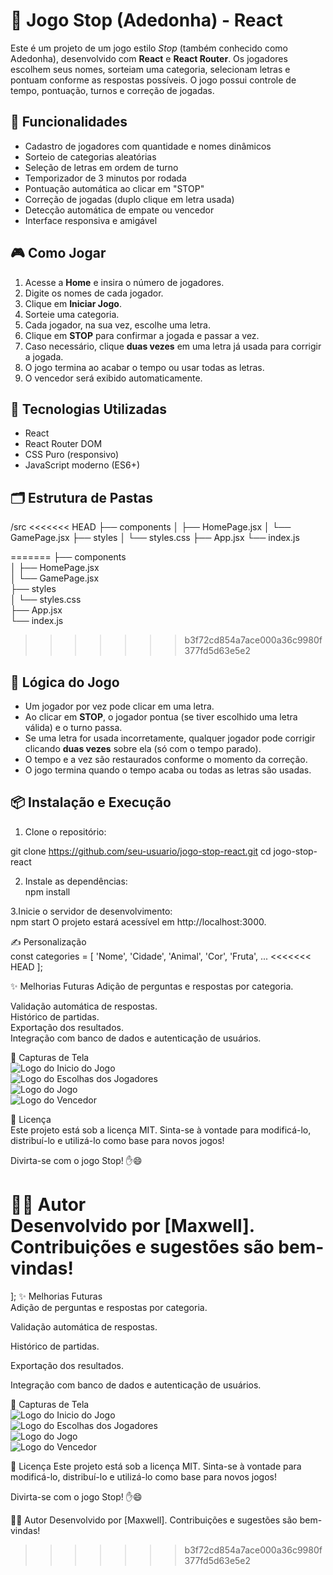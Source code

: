# 🛑 Jogo Stop (Adedonha) - React

Este é um projeto de um jogo estilo *Stop* (também conhecido como Adedonha), desenvolvido com **React** e **React Router**. Os jogadores escolhem seus nomes, sorteiam uma categoria, selecionam letras e pontuam conforme as respostas possíveis. O jogo possui controle de tempo, pontuação, turnos e correção de jogadas.

## 🚀 Funcionalidades

- Cadastro de jogadores com quantidade e nomes dinâmicos
- Sorteio de categorias aleatórias
- Seleção de letras em ordem de turno
- Temporizador de 3 minutos por rodada
- Pontuação automática ao clicar em "STOP"
- Correção de jogadas (duplo clique em letra usada)
- Detecção automática de empate ou vencedor
- Interface responsiva e amigável

## 🎮 Como Jogar

1. Acesse a **Home** e insira o número de jogadores.
2. Digite os nomes de cada jogador.
3. Clique em **Iniciar Jogo**.
4. Sorteie uma categoria.
5. Cada jogador, na sua vez, escolhe uma letra.
6. Clique em **STOP** para confirmar a jogada e passar a vez.
7. Caso necessário, clique **duas vezes** em uma letra já usada para corrigir a jogada.
8. O jogo termina ao acabar o tempo ou usar todas as letras.
9. O vencedor será exibido automaticamente.

## 🧱 Tecnologias Utilizadas

- React
- React Router DOM
- CSS Puro (responsivo)
- JavaScript moderno (ES6+)

## 🗂️ Estrutura de Pastas
/src
<<<<<<< HEAD
├── components
│ ├── HomePage.jsx
│ └── GamePage.jsx
├── styles
│ └── styles.css
├── App.jsx
└── index.js

=======
├── components  
│ ├── HomePage.jsx  
│ └── GamePage.jsx  
├── styles  
│ └── styles.css  
├── App.jsx  
└── index.js  
>>>>>>> b3f72cd854a7ace000a36c9980f377fd5d63e5e2
## 🧠 Lógica do Jogo

- Um jogador por vez pode clicar em uma letra.
- Ao clicar em **STOP**, o jogador pontua (se tiver escolhido uma letra válida) e o turno passa.
- Se uma letra for usada incorretamente, qualquer jogador pode corrigir clicando **duas vezes** sobre ela (só com o tempo parado).
- O tempo e a vez são restaurados conforme o momento da correção.
- O jogo termina quando o tempo acaba ou todas as letras são usadas.

## 📦 Instalação e Execução

1. Clone o repositório:  

git clone https://github.com/seu-usuario/jogo-stop-react.git
cd jogo-stop-react

2. Instale as dependências:  
npm install

3.Inicie o servidor de desenvolvimento:  
npm start
O projeto estará acessível em http://localhost:3000.

✍️ Personalização  
const categories = [
  'Nome', 'Cidade', 'Animal', 'Cor', 'Fruta', ...
<<<<<<< HEAD
];  

✨ Melhorias Futuras
Adição de perguntas e respostas por categoria.

Validação automática de respostas.  
Histórico de partidas.  
Exportação dos resultados.  
Integração com banco de dados e autenticação de usuários.  

📸 Capturas de Tela  
![Logo do Inicio do Jogo](https://github.com/maxwellmoura/GameStop/blob/main/src/assets/TelaInicial.JPG)  
![Logo do Escolhas dos Jogadores](https://github.com/maxwellmoura/GameStop/blob/main/src/assets/TelaEscolhas.JPG)  
![Logo do Jogo](https://github.com/maxwellmoura/GameStop/blob/main/src/assets/TelaDoJogo.JPG)  
![Logo do Vencedor](https://github.com/maxwellmoura/GameStop/blob/main/src/assets/TelaVencedor.JPG)  

📄 Licença  
Este projeto está sob a licença MIT. Sinta-se à vontade para modificá-lo, distribuí-lo e utilizá-lo como base para novos jogos!  

Divirta-se com o jogo Stop! ✋😄  

🧑‍💻 Autor  
Desenvolvido por [Maxwell].  
Contribuições e sugestões são bem-vindas!  
=======
];
✨ Melhorias Futuras  
Adição de perguntas e respostas por categoria.  

Validação automática de respostas.  

Histórico de partidas.  

Exportação dos resultados.  

Integração com banco de dados e autenticação de usuários.  

📸 Capturas de Tela  
![Logo do Inicio do Jogo](https://github.com/maxwellmoura/GameStop/blob/main/src/assets/TelaInicial.JPG)  
![Logo do Escolhas dos Jogadores](https://github.com/maxwellmoura/GameStop/blob/main/src/assets/TelaEscolhas.JPG)  
![Logo do Jogo](https://github.com/maxwellmoura/GameStop/blob/main/src/assets/TelaDoJogo.JPG)  
![Logo do Vencedor](https://github.com/maxwellmoura/GameStop/blob/main/src/assets/TelaVencedor.JPG)  

📄 Licença
Este projeto está sob a licença MIT. Sinta-se à vontade para modificá-lo, distribuí-lo e utilizá-lo como base para novos jogos!

Divirta-se com o jogo Stop! ✋😄

🧑‍💻 Autor
Desenvolvido por [Maxwell].
Contribuições e sugestões são bem-vindas!
>>>>>>> b3f72cd854a7ace000a36c9980f377fd5d63e5e2
